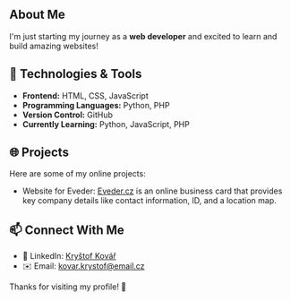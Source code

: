 ## About Me
I'm just starting my journey as a **web developer** and excited to learn and build amazing websites!

## 🚀 Technologies & Tools
- **Frontend:** HTML, CSS, JavaScript
- **Programming Languages:** Python, PHP
- **Version Control:** GitHub
- **Currently Learning:** Python, JavaScript, PHP

## 🌐 Projects
Here are some of my online projects:
- Website for Eveder: [Eveder.cz](https://www.eveder.cz) is an online business card that provides key company details like contact information, ID, and a location map.

## 📫 Connect With Me
- 💼 LinkedIn: [Kryštof Kovář](https://www.linkedin.com/in/kryštof-kovář-724a0534a/)
- ✉️ Email: [kovar.krystof@email.cz](mailto:kovar.krystof@email.cz)

Thanks for visiting my profile! 🚀
